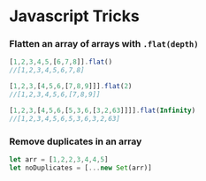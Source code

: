 # Javascript Tricks

### Flatten an array of arrays with ```.flat(depth)``` 


```js 
[1,2,3,4,5,[6,7,8]].flat()
//[1,2,3,4,5,6,7,8]

[1,2,3,[4,5,6,[7,8,9]]].flat(2)
//[1,2,3,4,5,6,[7,8,9]]

[1,2,3,[4,5,6,[5,3,6,[3,2,63]]]].flat(Infinity)
//[1,2,3,4,5,6,5,3,6,3,2,63]
```

### Remove duplicates in an array
```js
let arr = [1,2,2,3,4,4,5]
let noDuplicates = [...new Set(arr)]
```
